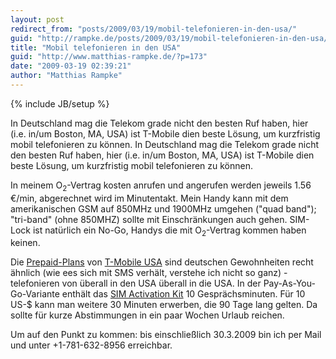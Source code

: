 ```yaml
---
layout: post
redirect_from: "posts/2009/03/19/mobil-telefonieren-in-den-usa/"
guid: "http://rampke.de/posts/2009/03/19/mobil-telefonieren-in-den-usa/"
title: "Mobil telefonieren in den USA"
guid: "http://www.matthias-rampke.de/?p=173"
date: "2009-03-19 02:39:21"
author: "Matthias Rampke"
---
```

{% include JB/setup %}

In Deutschland mag die Telekom grade nicht den besten Ruf haben, hier (i.e. in/um Boston, MA, USA) ist T-Mobile dien beste L&ouml;sung, um kurzfristig mobil telefonieren zu k&ouml;nnen.
In Deutschland mag die Telekom grade nicht den besten Ruf haben, hier (i.e. in/um Boston, MA, USA) ist T-Mobile dien beste L&ouml;sung, um kurzfristig mobil telefonieren zu k&ouml;nnen.

In meinem O<sub>2</sub>-Vertrag kosten anrufen und angerufen werden jeweils 1.56 &euro;/min, abgerechnet wird im Minutentakt. Mein Handy kann mit dem amerikanischen GSM auf 850MHz und 1900MHz umgehen ("quad band"); "tri-band" (ohne 850MHZ) sollte mit Einschr&auml;nkungen auch gehen. SIM-Lock ist nat&uuml;rlich ein No-Go, Handys die mit O<sub>2</sub>-Vertrag kommen haben keinen.

Die <a href="http://www.t-mobile.com/shop/plans/Prepaid-Plans.aspx">Prepaid-Plans</a> von <a href="http://www.t-mobile.com/">T-Mobile USA</a> sind deutschen Gewohnheiten recht &auml;hnlich (wie ees sich mit SMS verh&auml;lt, verstehe ich nicht so ganz) - telefonieren von &uuml;berall in den USA &uuml;berall in die USA. In der Pay-As-You-Go-Variante enth&auml;lt das <a href="http://www.t-mobile.com/shop/phones/Detail.aspx?class=prepaid&device=53299206-c069-429a-82fa-000007a2ac12">SIM Activation Kit</a> 10 Gespr&auml;chsminuten. F&uuml;r 10 US-$ kann man weitere 30 Minuten erwerben, die 90 Tage lang gelten. Da sollte f&uuml;r kurze Abstimmungen in ein paar Wochen Urlaub reichen.

Um auf den Punkt zu kommen: bis einschlie&szlig;lich 30.3.2009 bin ich per Mail und unter +1-781-632-8956 erreichbar.

